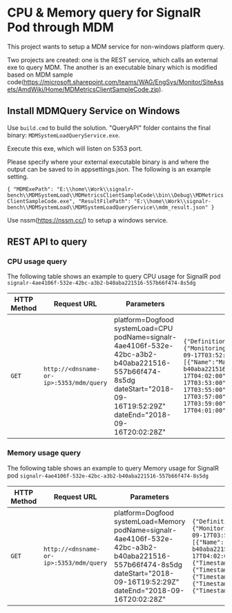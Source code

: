 # CPU & Memory query for SignalR Pod through MDM

This project wants to setup a MDM service for non-windows platform query.

Two projects are created: one is the REST service, which calls an external exe to query MDM. The another is an executable binary which is modified based on MDM sample code(https://microsoft.sharepoint.com/teams/WAG/EngSys/Monitor/SiteAssets/AmdWiki/Home/MDMetricsClientSampleCode.zip).

## Install MDMQuery Service on Windows

Use `build.cmd` to build the solution. "QueryAPI" folder contains the final binary: `MDMSystemLoadQueryService.exe`.

Execute this exe, which will listen on 5353 port.

Please specify where your external executable binary is and where the output can be saved to in appsettings.json. The following is an example setting.


`{
  "MDMExePath": "E:\\home\\Work\\signalr-bench\\MDMSystemLoad\\MDMetricsClientSampleCode\\bin\\Debug\\MDMetricsClientSampleCode.exe",
  "ResultFilePath": "E:\\home\\Work\\signalr-bench\\MDMSystemLoad\\MDMSystemLoadQueryService\\mdm_result.json"
}`

Use nssm(https://nssm.cc/) to setup a windows service.

## REST API to query

### CPU usage query

The following table shows an example to query CPU usage for SignalR pod `signalr-4ae4106f-532e-42bc-a3b2-b40aba221516-557b66f474-8s5dg`

HTTP Method | Request URL | Parameters | Response
------------|-------------|------------|---------
`GET` | `http://<dnsname-or-ip>:5353/mdm/query` | platform=Dogfood systemLoad=CPU podName=signalr-4ae4106f-532e-42bc-a3b2-b40aba221516-557b66f474-8s5dg dateStart="2018-09-16T19:52:29Z" dateEnd="2018-09-16T20:02:28Z" | `{"Definition":{"Id":{"MonitoringAccount":"SignalRShoeboxTest","MetricNamespace":"systemLoad","MetricName":"PodCpuUsage"},"StartTimeUtc":"2018-09-17T03:52:00","EndTimeUtc":"2018-09-17T04:02:00","SamplingTypes":[{"Name":"Max"}],"AggregationType":7,"DimensionCombination":[{"Key":"podName","Value":"signalr-4ae4106f-532e-42bc-a3b2-b40aba221516-557b66f474-8s5dg"}]},"StartTimeUtc":"2018-09-17T03:52:00","EndTimeUtc":"2018-09-17T04:02:00","ErrorCode":0,"Datapoints":[{"TimestampUtc":"2018-09-17T03:52:00","Value":52.0},{"TimestampUtc":"2018-09-17T03:53:00","Value":51.0},{"TimestampUtc":"2018-09-17T03:54:00","Value":50.0},{"TimestampUtc":"2018-09-17T03:55:00","Value":50.0},{"TimestampUtc":"2018-09-17T03:56:00","Value":51.0},{"TimestampUtc":"2018-09-17T03:57:00","Value":52.0},{"TimestampUtc":"2018-09-17T03:58:00","Value":50.0},{"TimestampUtc":"2018-09-17T03:59:00","Value":50.0},{"TimestampUtc":"2018-09-17T04:00:00","Value":50.0},{"TimestampUtc":"2018-09-17T04:01:00","Value":50.0},{"TimestampUtc":"2018-09-17T04:02:00","Value":52.0}]}`

### Memory usage query

The following table shows an example to query Memory usage for SignalR pod `signalr-4ae4106f-532e-42bc-a3b2-b40aba221516-557b66f474-8s5dg`

HTTP Method | Request URL | Parameters | Response
------------|-------------|------------|---------
`GET` | `http://<dnsname-or-ip>:5353/mdm/query` | platform=Dogfood systemLoad=Memory podName=signalr-4ae4106f-532e-42bc-a3b2-b40aba221516-557b66f474-8s5dg dateStart="2018-09-16T19:52:29Z" dateEnd="2018-09-16T20:02:28Z" | `{"Definition":{"Id":{"MonitoringAccount":"SignalRShoeboxTest","MetricNamespace":"systemLoad","MetricName":"PodMemory"},"StartTimeUtc":"2018-09-17T03:52:00","EndTimeUtc":"2018-09-17T04:02:00","SamplingTypes":[{"Name":"Max"}],"AggregationType":7,"DimensionCombination":[{"Key":"podName","Value":"signalr-4ae4106f-532e-42bc-a3b2-b40aba221516-557b66f474-8s5dg"}]},"StartTimeUtc":"2018-09-17T03:52:00","EndTimeUtc":"2018-09-17T04:02:00","ErrorCode":0,"Datapoints":[{"TimestampUtc":"2018-09-17T03:52:00","Value":355332096.0},{"TimestampUtc":"2018-09-17T03:53:00","Value":355250176.0},{"TimestampUtc":"2018-09-17T03:54:00","Value":355278848.0},{"TimestampUtc":"2018-09-17T03:55:00","Value":355270656.0},{"TimestampUtc":"2018-09-17T03:56:00","Value":355504128.0},{"TimestampUtc":"2018-09-17T03:57:00","Value":356179968.0},{"TimestampUtc":"2018-09-17T03:58:00","Value":356122624.0},{"TimestampUtc":"2018-09-17T03:59:00","Value":356478976.0},{"TimestampUtc":"2018-09-17T04:00:00","Value":356134912.0},{"TimestampUtc":"2018-09-17T04:01:00","Value":356143104.0},{"TimestampUtc":"2018-09-17T04:02:00","Value":356323328.0}]}`
